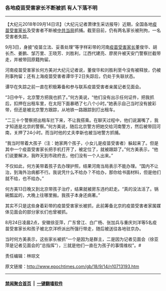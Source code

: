 ### 各地疫苗受害家长不断被抓 有人下落不明
------------------------

<p>【大纪元2018年09月14日讯】（大纪元记者萧律生采访报导）近期，全国各地<a href="http://www.epochtimes.com/gb/tag/%E7%96%AB%E8%8B%97%E5%8F%97%E5%AE%B3%E5%AE%B6%E9%95%BF.html">疫苗受害家长</a>及受害者不断被<a href="http://www.epochtimes.com/gb/tag/%E4%B8%AD%E5%85%B1%E5%BD%93%E5%B1%80.html">中共当局</a>抓捕。截至目前，仍有两名家长被刑拘，一名受害者失踪。</p>
<p>9月3日，身披“疫苗立法、妥善处理”等字样彩带的河南<a href="http://www.epochtimes.com/gb/tag/%E7%96%AB%E8%8B%97%E5%8F%97%E5%AE%B3%E5%AE%B6%E9%95%BF.html">疫苗受害家长</a>董俊华、胡长杰、姜鹏、邹万里、王晓芳、刘胜利，江西代建亮、廖房升被天安门警察拦截带走，并被带回原籍拘留。</p>
<p>河南疫苗受害家长何方美对大纪元记者说，董俊华和刘胜利至今没有被释放，仍被刑事拘留；还有上海疫苗受害者谭华于2日失踪后，仍处于失联状态。</p>
<p>谭华在失踪之前一直在积极筹备和参与联系疫苗受害者亲属记者见面会。</p>
<p>“3日中午，北京警方把我也抓了。”何方美说，“他们没有出示任何证件，把我抓后，扣押在出租车里，在太阳下面暴晒了七八个小时。”她表示自己当时没有披彩带，但还是被北京警方跟踪，从地铁一路跟踪到打出租车。</p>
<p>“二三十个警察把出租车拦下来，不让我搭乘。在聊天过程中，他们说漏嘴了，我才知道是北京的警察。”何方美说，随后北京警方把她交给河南警方，然后被带回河南，关押了24小时。而当时他的丈夫李新也被当地警方抓捕。</p>
<p>“我当时带着大孩子（注：她家两个孩子，小女儿是疫苗受害者）躲起来了。但是其中一个疫苗受害家长把手机打开了，被定位了，就被跟踪了。”何方美表示，“他们说要解决，我昨天到市政府去，他们没有一个人出来。”</p>
<p>不仅如此，何方美带着孩子去办理护照，结果河南当局表示不能办理。“国内不让治，到海外治病都不行。我说凭什么不给办？不给办，那你给书面材料，但是他们就不给，也不给办。”</p>
<p>何方美13日晚又到北京带孩子治疗，结果就被房东违约赶走。“真的没法活了。锅碗瓢盆的，大晚上往哪里搬。我孩子本身还病著。”</p>
<p>其实不只是这些身着彩带的疫苗受害家长被抓，此前筹备北京的疫苗受害者家属媒体见面会的部分家长们也曾被抓。</p>
<p>8月24日凌晨2点，安徽徐亚萍，广东曾江、白广杨、张加兵与重庆刘洋等5名疫苗受害家长和孩子被北京洋桥派出所强行带走，随后被送往各地驻京办。</p>
<p>当时何方美表示，这些家长被抓“一个是因为是群主，二是因为记者见面会（徐亚萍是记者见面会的“总指挥”），三就是他们一直在为孩子的事情维权”。#</p>
<p>责任编辑：林琮文</p>

原文链接：http://www.epochtimes.com/gb/18/9/14/n10713193.htm


------------------------
#### [禁闻聚合首页](https://github.com/gfw-breaker/banned-news/blob/master/README.md) &nbsp;|&nbsp;  [一键翻墙软件](https://github.com/gfw-breaker/nogfw/blob/master/README.md)